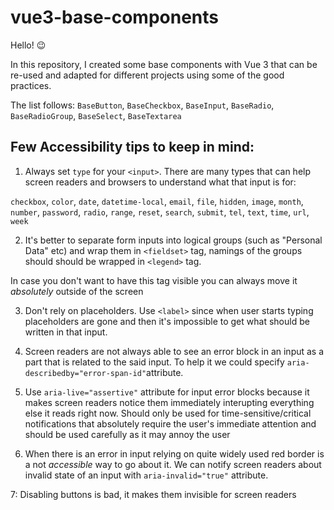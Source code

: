 # vue3-base-components

Hello! 😉

In this repository, I created some base components with Vue 3 that can be re-used and adapted for different projects using some of the good practices.

The list follows: `BaseButton`, `BaseCheckbox`, `BaseInput`, `BaseRadio`, `BaseRadioGroup`, `BaseSelect`, `BaseTextarea`

## Few Accessibility tips to keep in mind:

1. Always set `type` for your `<input>`. There are many types that 
can help screen readers and browsers to understand what that input is for:

`checkbox`, `color`, `date`, `datetime-local`, `email`, `file`, `hidden`, `image`, `month`, `number`, `password`, `radio`, `range`, `reset`, `search`, `submit`, `tel`, `text`, `time`, `url`, `week`

2. It's better to separate form inputs into logical groups (such as "Personal Data" etc) and wrap them in `<fieldset>` tag, namings of the groups should should be wrapped in `<legend>` tag. 

In case you don't want to have this tag visible you can always move it *absolutely* outside of the screen 

3. Don't rely on placeholders. Use `<label>` since when user starts typing placeholders are gone and then it's impossible to get what should be written in that input. 

4. Screen readers are not always able to see an error block in an input as a part that is related to the said input. To help it we could specify `aria-describedby="error-span-id"`attribute. 

5. Use `aria-live="assertive"` attribute for input error blocks because it makes screen readers notice them immediately interupting everything else it reads right now. Should only be used for time-sensitive/critical notifications that absolutely require the user's immediate attention and should be used carefully as it may annoy the user

6. When there is an error in input relying on quite widely used red border is a not *accessible* way to go about it. We can notify screen readers about invalid state of an input with `aria-invalid="true"` attribute.

7: Disabling buttons is bad, it makes them invisible for screen readers
